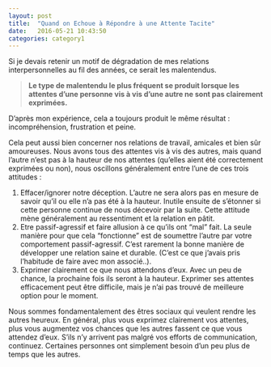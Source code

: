 ```yaml
---
layout: post
title:  "Quand on Echoue à Répondre à une Attente Tacite"
date:   2016-05-21 10:43:50
categories: category1
---
```


Si je devais retenir un motif de dégradation de mes relations interpersonnelles au fil des années, ce serait les malentendus. 
> **Le type de malentendu le plus fréquent se produit lorsque les attentes d’une personne vis à vis d’une autre ne sont pas clairement exprimées.** 

D’après mon expérience, cela a toujours produit le même résultat : incompréhension, frustration et peine.

Cela peut aussi bien concerner nos relations de travail, amicales et bien sûr amoureuses. Nous avons tous des attentes vis à vis des autres, mais quand l’autre n’est pas à la hauteur de nos attentes (qu’elles aient été correctement exprimées ou non), nous oscillons généralement entre l’une de ces trois attitudes :

1. Effacer/ignorer notre déception. L’autre ne sera alors pas en mesure de savoir qu’il ou elle n’a pas été à la hauteur. Inutile ensuite de s’étonner si cette personne continue de nous décevoir par la suite. Cette attitude mène généralement au ressentiment et la relation en pâtit.
2. Etre passif-agressif et faire allusion à ce qu’ils ont “mal” fait. La seule manière pour que cela “fonctionne” est de soumettre l’autre par votre comportement passif-agressif. C’est rarement la bonne manière de développer une relation saine et durable. (C’est ce que j’avais pris l’habitude de faire avec mon associé..).
3. Exprimer clairement ce que nous attendons d’eux. Avec un peu de chance, la prochaine fois ils seront à la hauteur. Exprimer ses attentes efficacement peut être difficile, mais je n’ai pas trouvé de meilleure option pour le moment.

Nous sommes fondamentalement des êtres sociaux qui veulent rendre les autres heureux. En général, plus vous exprimez clairement vos attentes, plus vous augmentez vos chances que les autres fassent ce que vous attendez d’eux. S’ils n’y arrivent pas malgré vos efforts de communication, continuez. Certaines personnes ont simplement besoin d’un peu plus de temps que les autres.
